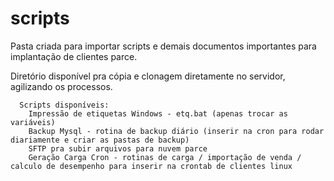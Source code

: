 # scripts

  Pasta criada para importar scripts e demais documentos importantes para implantação de clientes parce.
  
  Diretório disponível pra cópia e clonagem diretamente no servidor, agilizando os processos.

      Scripts disponíveis:
        Impressão de etiquetas Windows - etq.bat (apenas trocar as variáveis)
        Backup Mysql - rotina de backup diário (inserir na cron para rodar diariamente e criar as pastas de backup)
        SFTP pra subir arquivos para nuvem parce
        Geração Carga Cron - rotinas de carga / importação de venda / calculo de desempenho para inserir na crontab de clientes linux
